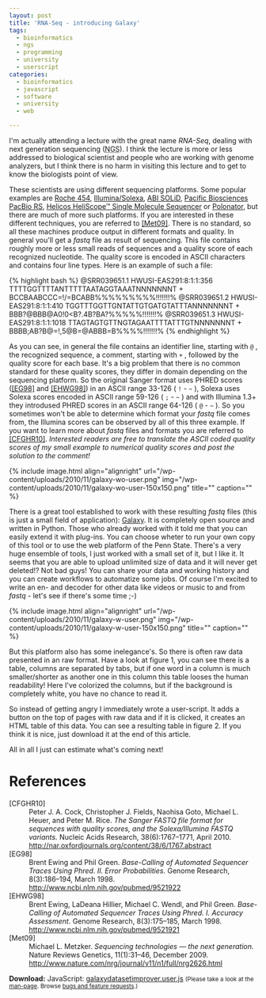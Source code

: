 ```yaml
---
layout: post
title: 'RNA-Seq - introducing Galaxy'
tags:
  - bioinformatics
  - ngs
  - programming
  - university
  - userscript
categories:
  - bioinformatics
  - javascript
  - software
  - university
  - web

---
```


I'm actually attending a lecture with the great name <em>RNA-Seq</em>, dealing with next generation sequencing (<abbr title="Next Generation Sequencing">NGS</abbr>). I think the lecture is more or less addressed to biological scientist and people who are working with genome analyzers, but I think there is no harm in visiting this lecture and to get to know the biologists point of view.


These scientists are using different sequencing platforms. Some popular examples are  <a href="http://www.454.com/">Roche 454</a>, <a href="http://www.illumina.com/">Illumina/Solexa</a>, <a href="http://marketing.appliedbiosystems.com/mk/get/SOLID_ACCURACY_Landing?CID=BN-88889-NAHomePage">ABI SOLiD</a>, <a href="http://www.pacificbiosciences.com/">Pacific Biosciences PacBio RS</a>, <a href="http://www.helicosbio.com/Products/HelicosregGeneticAnalysisSystem/tabid/140/Default.aspx">Helicos HeliScope&trade; Single Molecule Sequencer</a> or <a href="http://www.polonator.org/">Polonator</a>, but there are much of more such platforms. If you are interested in these different techniques, you are referred to <a href="#Met09">[Met09]</a>.
There is no standard, so all these machines produce output in different formats and quality. In general you'll get a <em>fastq</em> file as result of sequencing. This file contains roughly more or less small reads of sequences and a quality score of each recognized nucleotide. The quality score is encoded in ASCII characters and contains four line types.
Here is an example of such a file:



{% highlight bash %}
@SRR039651.1 HWUSI-EAS291:8:1:1:356
TTTTGGTTTTANTTTTTAATAGGTAAATNNNNNNNT
+
BCCBAABCCC=!/=BCABB%%%%%%%%%!!!!!!!%
@SRR039651.2 HWUSI-EAS291:8:1:1:410
TGGTTTGGTTGNTATTGTGATGTATTTANNNNNNNT
+
BBB?@BBB@A0!0<B?.4B?BA?%%%%%!!!!!!!%
@SRR039651.3 HWUSI-EAS291:8:1:1:1018
TTAGTAGTGTTNGTAGAATTTTATTTGTNNNNNNNT
+
BBBB;AB?B@=!,5@B=@ABBB=B%%%%!!!!!!!%
{% endhighlight %}



As you can see, in general the file contains an identifier line, starting with  `@` , the recognized sequence, a comment, starting with  `+` , followed by the quality score for each base. It's a big problem that there is no common standard for these quality scores, they differ in domain depending on the sequencing platform. So the original Sanger format uses PHRED scores (<a href="#EG98">[EG98]</a> and <a href="#EHWG98">[EHWG98]</a>) in an ASCII range 33-126 ( `!` - `~` ), Solexa uses Solexa scores encoded in ASCII range 59-126 ( `;` - `~` ) and with Illumina 1.3+ they introdused PHRED scores in an ASCII range 64-126 ( `@` - `~` ). So you sometimes won't be able to determine which format your <em>fastq</em> file comes from, the Illumina scores can be observed by all of this three example. If you want to learn more about <em>fastq</em> files and formats you are referred to <a href="#CFGHR10">[CFGHR10]</a>.
<em>Interested readers are free to translate the ASCII coded quality scores of my small example to numerical quality scores and post the solution to the comment!</em>

{% include image.html align="alignright" url="/wp-content/uploads/2010/11/galaxy-wo-user.png" img="/wp-content/uploads/2010/11/galaxy-wo-user-150x150.png" title="" caption="" %}

There is a great tool established to work with these resulting <em>fastq</em> files (this is just a small field of application): <a href="http://main.g2.bx.psu.edu/">Galaxy</a>. It is completely open source and written in Python. Those who already worked with it told me that you can easily extend it with plug-ins. You can choose wheter to run your own copy of this tool or to use the web platform of the Penn State. There's a very huge ensemble of tools, I just worked with a small set of it, but I like it. It seems that you are able to upload unlimited size of data and it will never get deleted!? Not bad guys! You can share your data and working history and you can create workflows to automatize some jobs. Of course I'm excited to write an en- and decoder for other data like videos or music to and from <em>fastq</em> - let's see if there's some time ;-)

{% include image.html align="alignright" url="/wp-content/uploads/2010/11/galaxy-w-user.png" img="/wp-content/uploads/2010/11/galaxy-w-user-150x150.png" title="" caption="" %}

But this platform also has some inelegance's. So there is often raw data presented in an raw format. Have a look at figure 1, you can see there is a table, columns are separated by tabs, but if one word in a column is much smaller/shorter as another one in this column this table looses the human readability! Here I've colorized the columns, but if the background is completely white, you have no chance to read it.

So instead of getting angry I immediately wrote a user-script. It adds a button on the top of pages with raw data and if it is clicked, it creates an HTML table of this data. You can see a resulting table in figure 2. If you think it is nice, just download it at the end of this article.

All in all I just can estimate what's coming next!

<h1>References</h1>
<dl>
  <dt><a name="CFGHR10">[CFGHR10]</a></dt>
    <dd>Peter J. A. Cock, Christopher J. Fields, Naohisa Goto, Michael L. Heuer, and Peter M. Rice.
<em>The Sanger FASTQ file format for sequences with quality scores, and the Solexa/Illumina FASTQ variants.</em>
Nucleic Acids Research, 38(6):1767–1771, April 2010.
<a href="http://nar.oxfordjournals.org/content/38/6/1767.abstract">http://nar.oxfordjournals.org/content/38/6/1767.abstract</a>
</dd>
  <dt><a name="EG98">[EG98]</a></dt>
    <dd>Brent Ewing and Phil Green.
    <em>Base-Calling of Automated Sequencer Traces Using Phred. II. Error Probabilities.</em>
Genome Research, 8(3):186–194, March 1998.
<a href="http://www.ncbi.nlm.nih.gov/pubmed/9521922">http://www.ncbi.nlm.nih.gov/pubmed/9521922</a>
</dd>
  <dt><a name="EHWG98">[EHWG98]</a></dt>
    <dd>Brent Ewing, LaDeana Hillier, Michael C. Wendl, and Phil Green.
<em>Base-Calling of Automated Sequencer Traces Using Phred. I. Accuracy Assessment.</em>
Genome Research, 8(3):175–185, March 1998.
<a href="http://www.ncbi.nlm.nih.gov/pubmed/9521921">http://www.ncbi.nlm.nih.gov/pubmed/9521921</a>
</dd>
  <dt><a name="Met09">[Met09]</a></dt>
    <dd>Michael L. Metzker.
<em>Sequencing technologies — the next generation.</em>
Nature Reviews Genetics, 11(1):31–46, December 2009.
<a href="http://www.nature.com/nrg/journal/v11/n1/full/nrg2626.html">http://www.nature.com/nrg/journal/v11/n1/full/nrg2626.html</a>
</dd>
</dl>

<div class="download"><strong>Download:</strong>
JavaScript: <a href='/wp-content/uploads/pipapo/user-scripts/galaxydatasetimprover.user.js'>galaxydatasetimprover.user.js</a>
<small>(Please take a look at the <a href="/man-page/">man-page</a>. Browse <a href="https://bt.binfalse.de/">bugs and feature requests</a>.)</small>
</div>
